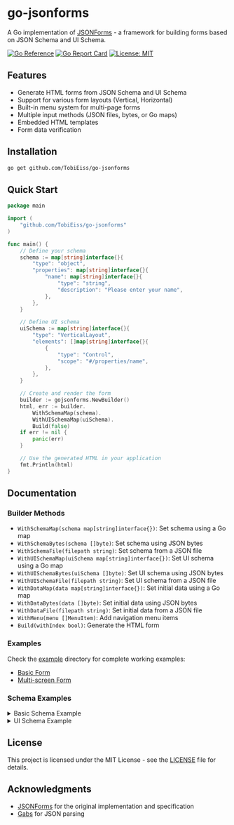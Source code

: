 # go-jsonforms

A Go implementation of [JSONForms](https://jsonforms.io/) - a framework for building forms based on JSON Schema and UI Schema.

[![Go Reference](https://pkg.go.dev/badge/github.com/TobiEiss/go-jsonforms.svg)](https://pkg.go.dev/github.com/TobiEiss/go-jsonforms)
[![Go Report Card](https://goreportcard.com/badge/github.com/TobiEiss/go-jsonforms)](https://goreportcard.com/report/github.com/TobiEiss/go-jsonforms)
[![License: MIT](https://img.shields.io/badge/License-MIT-yellow.svg)](https://opensource.org/licenses/MIT)

## Features

- Generate HTML forms from JSON Schema and UI Schema
- Support for various form layouts (Vertical, Horizontal)
- Built-in menu system for multi-page forms
- Multiple input methods (JSON files, bytes, or Go maps)
- Embedded HTML templates
- Form data verification

## Installation

```bash
go get github.com/TobiEiss/go-jsonforms
```

## Quick Start

```go
package main

import (
    "github.com/TobiEiss/go-jsonforms"
)

func main() {
    // Define your schema
    schema := map[string]interface{}{
        "type": "object",
        "properties": map[string]interface{}{
            "name": map[string]interface{}{
                "type": "string",
                "description": "Please enter your name",
            },
        },
    }

    // Define UI schema
    uiSchema := map[string]interface{}{
        "type": "VerticalLayout",
        "elements": []map[string]interface{}{
            {
                "type": "Control",
                "scope": "#/properties/name",
            },
        },
    }

    // Create and render the form
    builder := gojsonforms.NewBuilder()
    html, err := builder.
        WithSchemaMap(schema).
        WithUISchemaMap(uiSchema).
        Build(false)
    if err != nil {
        panic(err)
    }

    // Use the generated HTML in your application
    fmt.Println(html)
}
```

## Documentation

### Builder Methods

- `WithSchemaMap(schema map[string]interface{})`: Set schema using a Go map
- `WithSchemaBytes(schema []byte)`: Set schema using JSON bytes
- `WithSchemaFile(filepath string)`: Set schema from a JSON file
- `WithUISchemaMap(uiSchema map[string]interface{})`: Set UI schema using a Go map
- `WithUISchemaBytes(uiSchema []byte)`: Set UI schema using JSON bytes
- `WithUISchemaFile(filepath string)`: Set UI schema from a JSON file
- `WithDataMap(data map[string]interface{})`: Set initial data using a Go map
- `WithDataBytes(data []byte)`: Set initial data using JSON bytes
- `WithDataFile(filepath string)`: Set initial data from a JSON file
- `WithMenu(menu []MenuItem)`: Add navigation menu items
- `Build(withIndex bool)`: Generate the HTML form

### Examples

Check the [example](./example) directory for complete working examples:
- [Basic Form](./example/basic/main.go)
- [Multi-screen Form](./example/multiScreen/main.go)

### Schema Examples

<details>
<summary>Basic Schema Example</summary>

```json
{
  "type": "object",
  "properties": {
    "name": {
      "type": "string",
      "description": "Please enter your name"
    },
    "age": {
      "type": "integer",
      "description": "Please enter your age"
    }
  },
  "required": ["name"]
}
```
</details>

<details>
<summary>UI Schema Example</summary>

```json
{
  "type": "VerticalLayout",
  "elements": [
    {
      "type": "Control",
      "scope": "#/properties/name"
    },
    {
      "type": "Control",
      "scope": "#/properties/age"
    }
  ]
}
```
</details>

## License

This project is licensed under the MIT License - see the [LICENSE](LICENSE) file for details.

## Acknowledgments

- [JSONForms](https://jsonforms.io/) for the original implementation and specification
- [Gabs](https://github.com/Jeffail/gabs) for JSON parsing
